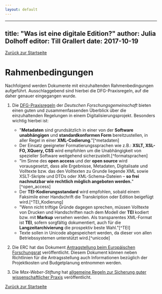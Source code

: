 ```yaml
---
layout: default
---
```


---
title: "Was ist eine digitale Edition?"
author: Julia Dolhoff
editor: Till Grallert
date: 2017-10-19
---

[Zurück zur Startseite](./)

# Rahmenbedingungen

Nachfolgend werden Dokumente mit einzuhaltenden Rahmenbedingungen aufgeführt. Ausschlaggebend sind hierbei die DFG-Praxisregeln, auf die daher genauer eingegangen wurde.

1. Die [DFG-Praxisregeln](http://www.dfg.de/formulare/12_151/12_151_de.pdf) der *Deutschen Forschungsgemeinschaft* bieten einen guten und zusammenfassenden Überblick über die einzuhaltenden Regelungen in einem Digitalisierungsprojekt.
Besonders wichtig hierbei ist:
	- "**Metadaten** sind grundsätzlich in einer von der **Software unabhängigen** und **standardkonformen Form** bereitzustellen, in aller Regel in einer **XML-Codierung**."[^metadaten]
	- Der Einsatz geeigneter Formatierungssprachen wie z.B.: **XSLT, XSL-FO,
XQuery, CSS** wird empfohlen um die Unabhängigkeit von spezieller Software weitgehend sicherzustellt.[^formatsprachen]
	- "Im Sinne des **open access** und der **open source** wird vorausgesetzt, dass alle Ergebnisse, Metadaten, Digitalisate und Volltexte bzw. das den Volltexten zu Grunde liegende XML sowie XSLT-Skripte und DTDs oder XML-Schema-Dateien – **so frei nachnutzbar wie rechtlich möglich angeboten werden.**"[^open_access]
	- Der **TEI-Kodierungsstandard** wird empfohlen, sobald einem Faksimile einer Handschrift die Transkription oder Edition beigefügt wird.[^TEI_Kodierung]
	- "Wenn nicht triftige Gründe dagegen sprechen, müssen Volltexte von Drucken und Handschriften nach dem Modell der **TEI** kodiert bzw. mit **Markup** versehen werden. Als transparentes XML-Format ist **TEI**, sofern sorgfältig dokumentiert, auch für die **Langzeitarchivierung** die prospektiv beste Wahl."[^TEI]
	- Texte sollen in Unicode abgespeichert werden, da dieser von allen Betriebssystemen unterstützt wird.[^unicode]

2. Die ERC hat das Dokument [Antragstellung beim Europäischen
Forschungsrat](https://www.bmbf.de/pub/Antragstellung_beim_ERC.pdf) veröffentlicht. Diesem Dokument können neben Richtlinien für die Antragsstellung auch Informationen bezüglich der Projektkosten und Budgetplanung entnommen werden.

3. Die *Max-Weber-Stiftung* hat [allgemeine Regeln zur Sicherung guter wissenschaftlicher Praxis](http://www.maxweberstiftung.de/fileadmin/user_upload/upload/MWS/MWS-Regeln_Sicherung_guter_wiss._Praxis_6.1.2014.pdf) veröffentlicht.

[Zurück zur Startseite](./)